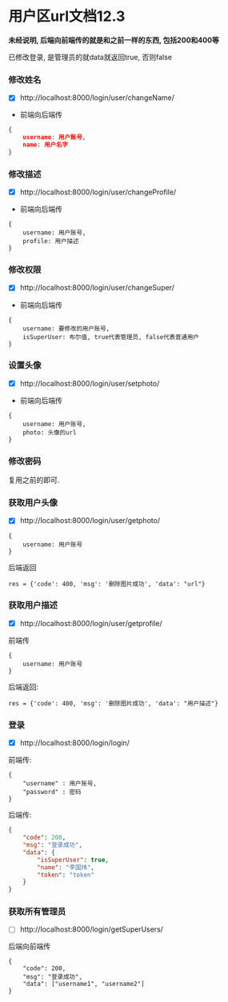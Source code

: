 # 用户区url文档12.3

**未经说明, 后端向前端传的就是和之前一样的东西, 包括200和400等**

已修改登录,  是管理员的就data就返回true, 否则false

### 修改姓名

- [x] http://localhost:8000/login/user/changeName/

* 前端向后端传

```json
{
	username: 用户账号,
	name: 用户名字
}
```

### 修改描述

- [x] http://localhost:8000/login/user/changeProfile/

* 前端向后端传

```
{
	username: 用户账号,
	profile: 用户描述
}
```

### 修改权限

- [x] http://localhost:8000/login/user/changeSuper/

* 前端向后端传

```
{
	username: 要修改的用户账号,
	isSuperUser: 布尔值, true代表管理员, false代表普通用户
}
```

### 设置头像

- [x] http://localhost:8000/login/user/setphoto/

* 前端向后端传

```
{
	username: 用户账号,
	photo: 头像的url
}
```

### 修改密码

复用之前的即可.

### 获取用户头像

- [x] http://localhost:8000/login/user/getphoto/

```
{
	username: 用户账号
}
```

后端返回

```
res = {'code': 400, 'msg': '删除图片成功', 'data': "url"}
```



### 获取用户描述

- [x] http://localhost:8000/login/user/getprofile/

前端传

```
{
	username: 用户账号
}
```

后端返回:

```
res = {'code': 400, 'msg': '删除图片成功', 'data': "用户描述"}
```

### 登录

- [x] http://localhost:8000/login/login/

前端传:

```
{
    "username" : 用户账号,
    "password" : 密码
}
```

后端传:

```json
{
    "code": 200,
    "msg": "登录成功",
    "data": {
        "isSuperUser": true,
        "name": "李国玮",
        "token": "token"
    }
}
```

### 获取所有管理员

- [ ] http://localhost:8000/login/getSuperUsers/

后端向前端传

```
{
    "code": 200,
    "msg": "登录成功",
    "data": ["username1", "username2"]
}
```

